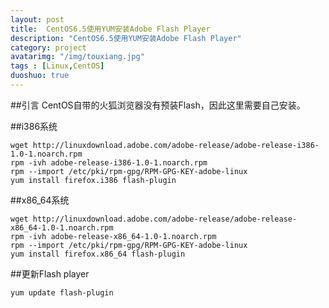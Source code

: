 ```yaml
---
layout: post
title:  CentOS6.5使用YUM安装Adobe Flash Player
description: "CentOS6.5使用YUM安装Adobe Flash Player"
category: project
avatarimg: "/img/touxiang.jpg"
tags : [Linux,CentOS]
duoshuo: true
---
```

##引言
CentOS自带的火狐浏览器没有预装Flash，因此这里需要自己安装。

<!-- more -->

##i386系统
	
	wget http://linuxdownload.adobe.com/adobe-release/adobe-release-i386-1.0-1.noarch.rpm
	rpm -ivh adobe-release-i386-1.0-1.noarch.rpm
	rpm --import /etc/pki/rpm-gpg/RPM-GPG-KEY-adobe-linux
	yum install firefox.i386 flash-plugin

##x86_64系统
	
	wget http://linuxdownload.adobe.com/adobe-release/adobe-release-x86_64-1.0-1.noarch.rpm
	rpm -ivh adobe-release-x86_64-1.0-1.noarch.rpm
	rpm --import /etc/pki/rpm-gpg/RPM-GPG-KEY-adobe-linux
	yum install firefox.x86_64 flash-plugin

##更新Flash player
	
	yum update flash-plugin
